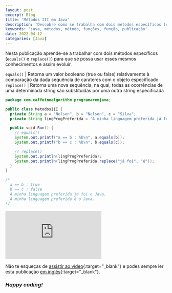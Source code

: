 ```yaml
---
layout: post
excerpt: Blog
title: 'Métodos III em Java'
description: 'Descobre como se trabalha com dois métodos específicos (equals() e replace()) na linguagem de programação Java. Obtém respostas às tuas dúvidas com a teoria e os exemplos apresentados.'
keywords: 'java, métodos, método, funções, função, publicação'
date: 2022-04-12
categories: [Java]
---
```


Nesta publicação aprende-se a trabalhar com dois métodos específicos (`equals()` e `replace()`) para que se possa usar esses mesmos conhecimentos e assim evoluir.

`equals()` | Retorna um valor booleano (true ou false) relativamente à comparação da dada sequência de carateres com o objeto especificado
`replace()` | Retorna uma nova sequência, na qual, todas as ocorrências de uma determinada string são substituídas por uma outra string especificada

```java
package com.caffeinealgorithm.programaremjava;

public class MetodosIII {
  private String a = "Nelson", b = "Nelson", c = "Silva";
  private String lingProgPreferida = "A minha linguagem preferida já foi o Java.";

  public void Run() {
    // equals()
    System.out.printf("a == b : %b\n", a.equals(b));
    System.out.printf("b == c : %b\n", b.equals(c));

    // replace()
    System.out.println(lingProgPreferida);
    System.out.println(lingProgPreferida.replace("já foi", "é"));
  }
}

/*
  a == b : true
  b == c : false
  A minha linguagem preferida já foi o Java.
  A minha linguagem preferida é o Java.
*/
```

<div class="video-container">
  <iframe src="https://www.youtube.com/embed/hqICEMabCZQ" frameborder="0" allowfullscreen></iframe>
</div>

Não te esqueças de [assistir ao vídeo](https://youtu.be/hqICEMabCZQ){:target="\_blank"} e podes sempre ler esta publicação [em inglês](https://nelsonsilvadev.com/blog/methods-iii-in-java/){:target="\_blank"}.

### _Happy coding!_
